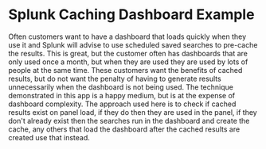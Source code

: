 # Splunk Caching Dashboard Example
Often customers want to have a dashboard that loads quickly when they use it and Splunk will advise to use scheduled saved searches to pre-cache the results.  This is great, but the customer often has dashboards that are only used once a month, but when they are used they are used by lots of people at the same time.  These customers want the benefits of cached results, but do not want the penalty of having to generate results unnecessarily when the dashboard is not being used.
The technique demonstrated in this app is a happy medium, but is at the expense of dashboard complexity.
The approach used here is to check if cached results exist on panel load, if they do then they are used in the panel, if they don't already exist then the searches run in the dashboard and create the cache, any others that load the dashboard after the cached results are created use that instead.

